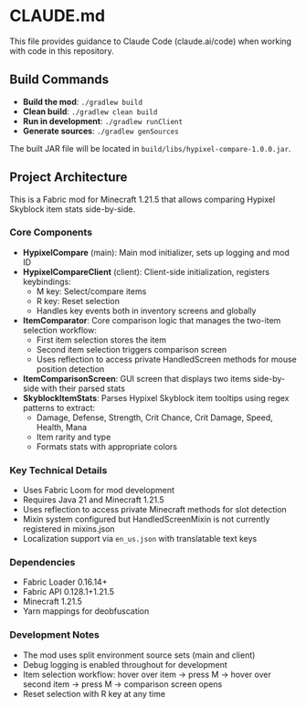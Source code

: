 # CLAUDE.md

This file provides guidance to Claude Code (claude.ai/code) when working with code in this repository.

## Build Commands

- **Build the mod**: `./gradlew build`
- **Clean build**: `./gradlew clean build`
- **Run in development**: `./gradlew runClient`
- **Generate sources**: `./gradlew genSources`

The built JAR file will be located in `build/libs/hypixel-compare-1.0.0.jar`.

## Project Architecture

This is a Fabric mod for Minecraft 1.21.5 that allows comparing Hypixel Skyblock item stats side-by-side.

### Core Components

- **HypixelCompare** (main): Main mod initializer, sets up logging and mod ID
- **HypixelCompareClient** (client): Client-side initialization, registers keybindings:
  - M key: Select/compare items
  - R key: Reset selection
  - Handles key events both in inventory screens and globally
- **ItemComparator**: Core comparison logic that manages the two-item selection workflow:
  - First item selection stores the item
  - Second item selection triggers comparison screen
  - Uses reflection to access private HandledScreen methods for mouse position detection
- **ItemComparisonScreen**: GUI screen that displays two items side-by-side with their parsed stats
- **SkyblockItemStats**: Parses Hypixel Skyblock item tooltips using regex patterns to extract:
  - Damage, Defense, Strength, Crit Chance, Crit Damage, Speed, Health, Mana
  - Item rarity and type
  - Formats stats with appropriate colors

### Key Technical Details

- Uses Fabric Loom for mod development
- Requires Java 21 and Minecraft 1.21.5
- Uses reflection to access private Minecraft methods for slot detection
- Mixin system configured but HandledScreenMixin is not currently registered in mixins.json
- Localization support via `en_us.json` with translatable text keys

### Dependencies

- Fabric Loader 0.16.14+
- Fabric API 0.128.1+1.21.5
- Minecraft 1.21.5
- Yarn mappings for deobfuscation

### Development Notes

- The mod uses split environment source sets (main and client)
- Debug logging is enabled throughout for development
- Item selection workflow: hover over item → press M → hover over second item → press M → comparison screen opens
- Reset selection with R key at any time